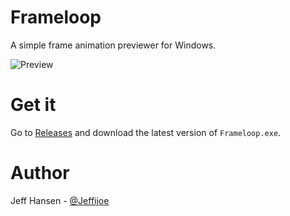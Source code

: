 # Frameloop

A simple frame animation previewer for Windows.

![Preview](/jeffijoe/frameloop/blob/master/preview.gif)

# Get it

Go to [Releases](https://github.com/jeffijoe/frameloop/releases) and download the latest version of `Frameloop.exe`.

# Author

Jeff Hansen - [@Jeffijoe](https://twitter.com/Jeffijoe)
